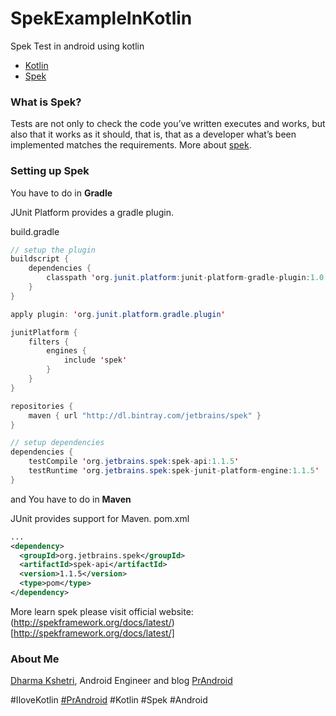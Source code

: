 # SpekExampleInKotlin
Spek Test in android using kotlin

- [Kotlin](https://kotlinlang.org/)
- [Spek](http://spekframework.org/docs/latest/)

### What is Spek?

Tests are not only to check the code you’ve written executes and works, but also that it works as it should, that is, that as a developer what’s been implemented matches the requirements. More about [spek](http://spekframework.org/docs/latest/).

### Setting up Spek

You have to do in **Gradle**

JUnit Platform provides a gradle plugin.

build.gradle
```java
// setup the plugin
buildscript {
    dependencies {
        classpath 'org.junit.platform:junit-platform-gradle-plugin:1.0.0'
    }
}

apply plugin: 'org.junit.platform.gradle.plugin'

junitPlatform {
    filters {
        engines {
            include 'spek'
        }
    }
}

repositories {
    maven { url "http://dl.bintray.com/jetbrains/spek" }
}

// setup dependencies
dependencies {
    testCompile 'org.jetbrains.spek:spek-api:1.1.5'
    testRuntime 'org.jetbrains.spek:spek-junit-platform-engine:1.1.5'
}
```
and
You have to do in **Maven**

JUnit provides support for Maven.
pom.xml
```xml
...
<dependency>
  <groupId>org.jetbrains.spek</groupId>
  <artifactId>spek-api</artifactId>
  <version>1.1.5</version>
  <type>pom</type>
</dependency>
```

More learn spek please visit official website: (http://spekframework.org/docs/latest/)[http://spekframework.org/docs/latest/]

### About Me

[Dharma Kshetri](www.dharmakshetri.me), Android Engineer and blog [PrAndroid](www.prandroid.com)

#IloveKotlin [#PrAndroid](www.prandroid.com) #Kotlin #Spek #Android
